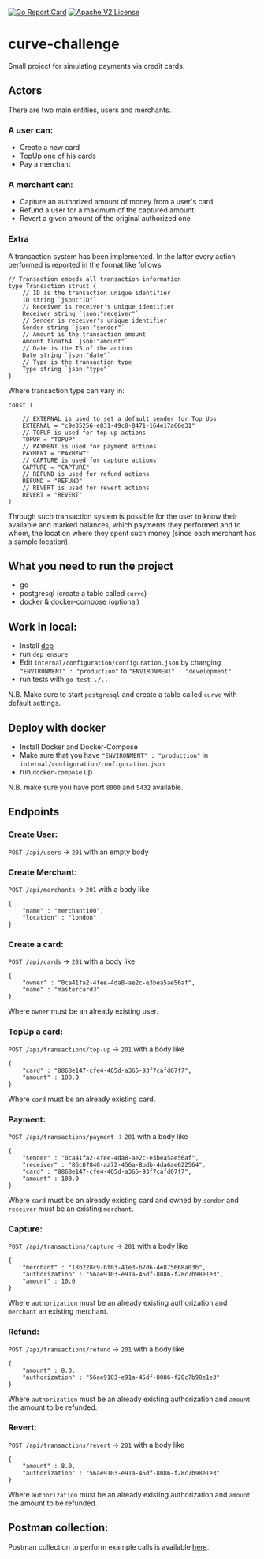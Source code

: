 [![Go Report Card](https://goreportcard.com/badge/github.com/AndreaM16/curve-challenge)](https://goreportcard.com/report/github.com/AndreaM16/curve-challenge)
[![Apache V2 License](http://img.shields.io/badge/license-Apache%20V2-blue.svg)](https://github.com/andream16/aws-sdk-go-bindings/blob/master/LICENSE.txt)

# curve-challenge

Small project for simulating payments via credit cards.

## Actors

There are two main entities, users and merchants. 
### A user can:
 - Create a new card
 - TopUp one of his cards
 - Pay a merchant
 
### A merchant can:
  - Capture an authorized amount of money from a user's card
  - Refund a user for a maximum of the captured amount
  - Revert a given amount of the original authorized one
 
### Extra

A transaction system has been implemented. In the latter every action performed is reported in the format like follows
```
// Transaction embeds all transaction information
type Transaction struct {
	// ID is the transaction unique identifier
	ID string `json:"ID"`
	// Receiver is receiver's unique identifier
	Receiver string `json:"receiver"`
	// Sender is receiver's unique identifier
	Sender string `json:"sender"`
	// Amount is the transaction amount
	Amount float64 `json:"amount"`
	// Date is the TS of the action
	Date string `json:"date"`
	// Type is the transaction type
	Type string `json:"type"`
}
```
Where transaction type can vary in:
```
const (

	// EXTERNAL is used to set a default sender for Top Ups
	EXTERNAL = "c9e35256-e831-49c8-8471-164e17a66e31"
	// TOPUP is used for top up actions
	TOPUP = "TOPUP"
	// PAYMENT is used for payment actions
	PAYMENT = "PAYMENT"
	// CAPTURE is used for capture actions
	CAPTURE = "CAPTURE"
	// REFUND is used for refund actions
	REFUND = "REFUND"
	// REVERT is used for revert actions
	REVERT = "REVERT"
)
```

Through such transaction system is possible for the user to know their available and marked balances, which payments they performed and to whom, the location where they spent such money (since each merchant has a sample location).
 
## What you need to run the project

 - go
 - postgresql (create a table called `curve`)
 - docker & docker-compose (optional)
 
## Work in local:
 - Install [dep](https://github.com/golang/dep)
 - run `dep ensure`
 - Edit `internal/configuration/configuration.json` by changing `"ENVIRONMENT" : "production"` to `"ENVIRONMENT" : "development"`
 - run tests with `go test ./...`

N.B. Make sure to start `postgresql` and create a table called `curve` with default settings.

## Deploy with docker
 - Install Docker and Docker-Compose
 - Make sure that you have `"ENVIRONMENT" : "production"` in `internal/configuration/configuration.json`
 - run `docker-compose` up
 
N.B. make sure you have port `8000` and `5432` available.

## Endpoints

### Create User:

`POST /api/users` -> `201` with an empty body
 
### Create Merchant:

`POST /api/merchants` -> `201` with a body like 
```
{
	"name" : "merchant100",
	"location" : "london"
}
```

### Create a card:

`POST /api/cards` -> `201` with a body like 
```
{
	"owner" : "0ca41fa2-4fee-4da8-ae2c-e3bea5ae56af",
	"name" : "mastercard3"
}
```
Where `owner` must be an already existing user.

### TopUp a card:

`POST /api/transactions/top-up` -> `201` with a body like 
```
{
	"card" : "8868e147-cfe4-465d-a365-93f7cafd07f7",
	"amount" : 100.0
}
```
Where `card` must be an already existing card.

### Payment:

`POST /api/transactions/payment` -> `201` with a body like 
```
{
	"sender" : "0ca41fa2-4fee-4da8-ae2c-e3bea5ae56af",
	"receiver" : "86c07840-aa72-456a-8bdb-4da6ae622564",
	"card" : "8868e147-cfe4-465d-a365-93f7cafd07f7",
	"amount" : 100.0
}
```
Where `card` must be an already existing card and owned by `sender` and `receiver` must be an existing `merchant`.

### Capture:

`POST /api/transactions/capture` -> `201` with a body like 
```
{
	"merchant" : "18b228c9-bf03-41e3-b7d6-4e875668a03b",
	"authorization" : "56ae9103-e91a-45df-8086-f28c7b98e1e3",
	"amount" : 10.0
}
```
Where `authorization` must be an already existing authorization and `merchant` an existing merchant.

### Refund:

`POST /api/transactions/refund` -> `201` with a body like 
```
{
	"amount" : 8.0,
	"authorization" : "56ae9103-e91a-45df-8086-f28c7b98e1e3"
}
```
Where `authorization` must be an already existing authorization and `amount` the amount to be refunded.

### Revert:

`POST /api/transactions/revert` -> `201` with a body like 
```
{
	"amount" : 8.0,
	"authorization" : "56ae9103-e91a-45df-8086-f28c7b98e1e3"
}
```
Where `authorization` must be an already existing authorization and `amount` the amount to be refunded.

## Postman collection:

Postman collection to perform example calls is available [here](https://www.getpostman.com/collections/a1fab754cc06045e95cb).
